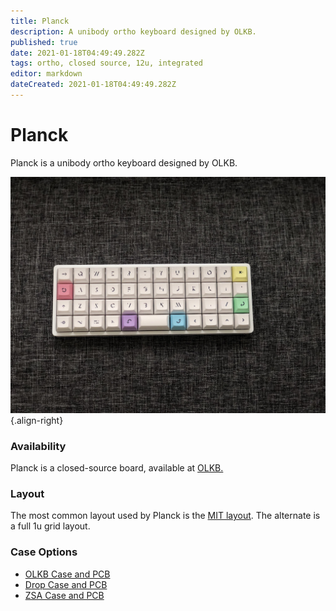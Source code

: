 ```yaml
---
title: Planck
description: A unibody ortho keyboard designed by OLKB.
published: true
date: 2021-01-18T04:49:49.282Z
tags: ortho, closed source, 12u, integrated
editor: markdown
dateCreated: 2021-01-18T04:49:49.282Z
---
```


# Planck

Planck is a unibody ortho keyboard designed by OLKB.

![planck.jpg](/planck.jpg){.align-right}

### Availability

Planck is a closed-source board, available at [OLKB.](https://olkb.com/collections/planck)

### Layout

The most common layout used by Planck is the [MIT layout](http://www.keyboard-layout-editor.com/##@@_a:7%3B&=Tab&=Q&=W&=E&=R&=T&=Y&=U&=I&=O&=P&=Back%20Space%3B&@=Esc&=A&=S&=D&=F&=G&=H&=J&=K&=L&=%2F%3B&='%3B&@=Shift&=Z&=X&=C&=V&=B&=N&=M&=,&=.&=%2F%2F&=Return%3B&@=&=Ctrl&=Alt&=Super&=%2F&dArr%2F%3B&_w:2%3B&=&=%2F&uArr%2F%3B&=%2F&larr%2F%3B&=%2F&darr%2F%3B&=%2F&uarr%2F%3B&=%2F&rarr%2F). The alternate is a full 1u grid layout.

### Case Options

*   [OLKB Case and PCB](https://olkb.com/collections/planck)
*   [Drop Case and PCB](https://drop.com/buy/planck-mechanical-keyboard?mode=guest_open&pc=NWHIAQUKVWVUBOHKWHMQQXOS&clickid=XSS2v01HKxyLTfbwUx0Mo372UkEUpaR5W3aESY0&irgwc=1&utm_term=252901&utm_content=OLKB&utm_medium=affiliate&utm_source=impactradius&utm_placement=&utm_keyword=&mode=shop_open)
*   [ZSA Case and PCB](https://ergodox-ez.com/pages/planck)